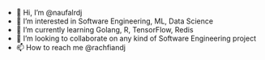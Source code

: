- 👋 Hi, I’m @naufalrdj
- 👀 I’m interested in Software Engineering, ML, Data Science
- 🌱 I’m currently learning Golang, R, TensorFlow, Redis
- 💞️ I’m looking to collaborate on any kind of Software Engineering project
- 📫 How to reach me @rachfiandj

<!---
naufalrdj/naufalrdj is a ✨ special ✨ repository because its `README.md` (this file) appears on your GitHub profile.
You can click the Preview link to take a look at your changes.
--->

